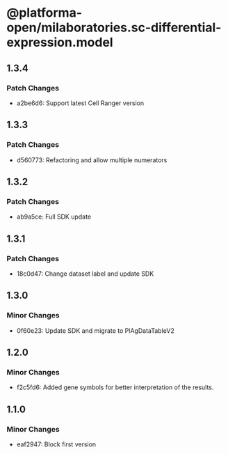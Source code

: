 # @platforma-open/milaboratories.sc-differential-expression.model

## 1.3.4

### Patch Changes

- a2be6d6: Support latest Cell Ranger version

## 1.3.3

### Patch Changes

- d560773: Refactoring and allow multiple numerators

## 1.3.2

### Patch Changes

- ab9a5ce: Full SDK update

## 1.3.1

### Patch Changes

- 18c0d47: Change dataset label and update SDK

## 1.3.0

### Minor Changes

- 0f60e23: Update SDK and migrate to PlAgDataTableV2

## 1.2.0

### Minor Changes

- f2c5fd6: Added gene symbols for better interpretation of the results.

## 1.1.0

### Minor Changes

- eaf2947: Block first version
